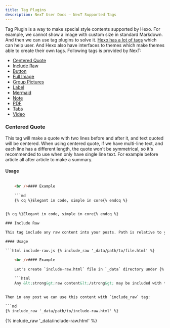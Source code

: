 ```yaml
---
title: Tag Plugins
description: NexT User Docs – NexT Supported Tags
---
```

Tag Plugin is a way to make special style contents supported by Hexo. For example, we cannot show a image with custom size in standard Markdown. And then we can use tag plugins to solve it. [Hexo has a lot of tags](https://hexo.io/docs/tag-plugins.html) which can help user. And Hexo also have interfaces to themes which make themes able to create their own tags. Following tags is provided by NexT:

* [Centered Quote](#Centered-Quote)
* [Include Raw](#Include-Raw)
* [Button](/docs/tag-plugins/button/)
* [Full Image](/docs/tag-plugins/full-image/)
* [Group Pictures](/docs/tag-plugins/group-pictures/)
* [Label](/docs/tag-plugins/label/)
* [Mermaid](/docs/tag-plugins/mermaid/)
* [Note](/docs/tag-plugins/note/)
* [PDF](/docs/tag-plugins/pdf/)
* [Tabs](/docs/tag-plugins/tabs/)
* [Video](/docs/tag-plugins/video/)

### Centered Quote

This tag will make a quote with two lines before and after it, and text quoted will be centered. When using centered quote, if we have multi-line text, and each line has a different length, the quote won't be symmetrical, so it's recommended to use when only have single line text. For example before article all after article to make a summary.

#### Usage

```html center-quote.js {% centerquote %}Something{% endcenterquote %} <!-- Tag Alias --> {% cq %}Something{% endcq %}

    <br />#### Example
    
    ```md
    {% cq %}Elegant in code, simple in core{% endcq %}
    

{% cq %}Elegant in code, simple in core{% endcq %}

### Include Raw

This tag include any raw content into your posts. Path is relative to your site source directory.

#### Usage

```html include-raw.js {% include_raw '_data/path/to/file.html' %}

    <br />#### Example
    
    Let's create `include-raw.html` file in `_data` directory under {% label info@site root directory %} with following content:
    
    ```html
    Any &lt;strong&gt;raw content&lt;/strong&gt; may be included with this tag.
    

Then in any post we can use this content with `include_raw` tag:

```md
{% include_raw '_data/path/to/include-raw.html' %}
```

{% include_raw '_data/include-raw.html' %}